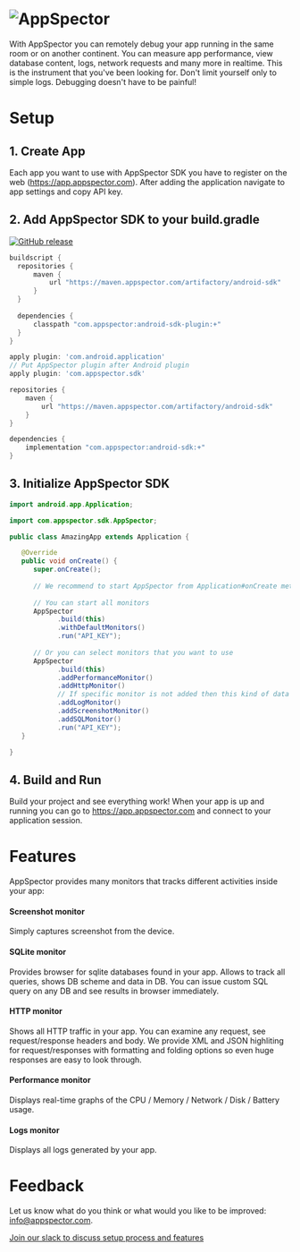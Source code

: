 # ![AppSpector](https://github.com/appspector/ios-sdk/raw/master/github-cover.png)

With AppSpector you can remotely debug your app running in the same room or on another continent. 
You can measure app performance, view database content, logs, network requests and many more in realtime. 
This is the instrument that you've been looking for. Don't limit yourself only to simple logs. 
Debugging doesn't have to be painful!

# Setup

## 1. Create App
Each app you want to use with AppSpector SDK you have to register on the web (https://app.appspector.com).
After adding the application navigate to app settings and copy API key.

## 2. Add AppSpector SDK to your build.gradle
<!-- integration-manual-start -->
[![GitHub release](https://img.shields.io/github/release/appspector/android-sdk.svg)](https://github.com/appspector/android-sdk)

```groovy
buildscript {
  repositories {
      maven {
          url "https://maven.appspector.com/artifactory/android-sdk"
      }
  }
  
  dependencies {
      classpath "com.appspector:android-sdk-plugin:+"
  }
}

apply plugin: 'com.android.application'
// Put AppSpector plugin after Android plugin
apply plugin: 'com.appspector.sdk'

repositories {
    maven {
        url "https://maven.appspector.com/artifactory/android-sdk"
    }
}

dependencies {
    implementation "com.appspector:android-sdk:+"
}
```
<!-- integration-manual-end -->

## 3. Initialize AppSpector SDK
<!-- initialization-manual-start -->
```java
import android.app.Application;

import com.appspector.sdk.AppSpector;

public class AmazingApp extends Application {

   @Override
   public void onCreate() {
      super.onCreate();
      
      // We recommend to start AppSpector from Application#onCreate method
      
      // You can start all monitors
      AppSpector
            .build(this)
            .withDefaultMonitors()            
            .run("API_KEY");
            
      // Or you can select monitors that you want to use
      AppSpector
            .build(this)
            .addPerformanceMonitor()
            .addHttpMonitor()
            // If specific monitor is not added then this kind of data won't be tracked and available on the web
            .addLogMonitor()
            .addScreenshotMonitor()
            .addSQLMonitor()
            .run("API_KEY");
   }

}
```
<!-- initialization-manual-end -->

## 4. Build and Run

Build your project and see everything work! When your app is up and running you can go to https://app.appspector.com and connect to your application session.

# Features
AppSpector provides many monitors that tracks different activities inside your app:

#### Screenshot monitor
Simply captures screenshot from the device.

#### SQLite monitor
Provides browser for sqlite databases found in your app. Allows to track all queries, shows DB scheme and data in DB. You can issue custom SQL query on any DB and see results in browser immediately.

#### HTTP monitor
Shows all HTTP traffic in your app. You can examine any request, see request/response headers and body.
We provide XML and JSON highliting for request/responses with formatting and folding options so even huge responses are easy to look through.

#### Performance monitor
Displays real-time graphs of the CPU / Memory / Network / Disk / Battery usage.

#### Logs monitor
Displays all logs generated by your app.

# Feedback
Let us know what do you think or what would you like to be improved: [info@appspector.com](mailto:info@appspector.com).

[Join our slack to discuss setup process and features](https://slack.appspector.com)
